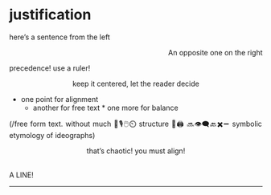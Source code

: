 # justification

<div style=""display:flex; flex-direction: column"">
<p style="text-align: left">
here’s a sentence from the left
</p>
<p style="text-align: right">
An opposite one on the right 
</p>
<p style="text-align: left">
precedence! use a ruler!
</p>

<p style="text-align: center">
        keep it centered, let the reader decide
</p>

* one point for alignment
	* another for free text
    		* one more for balance
<p style="text-align: justify">
(/free form text.   without much 📠🎙️🖱️⏲️ structure 💽🖨️ 🔜👁️‍🗨️🔙✖️➖ symbolic  
etymology of ideographs)
</p>

<p style="text-align: center">
that’s chaotic! you must align!
</p>
<br/>
                A LINE!
<hr/>
</div>